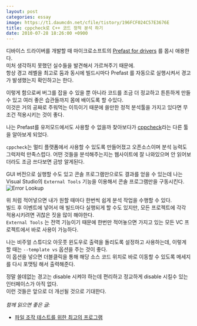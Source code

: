 ```yaml
---
layout: post
categories: essay
image: https://t1.daumcdn.net/cfile/tistory/196FCF024C57E3676E
title: cppcheck로 C++ 코드 정적 분석 하기
date: 2010-07-28 18:26:00 +0900
---
```


디바이스 드라이버를 개발할 때 마이크로소프트의 [Prefast for drivers](https://docs.microsoft.com/en-us/previous-versions/ff550532(v=vs.85)) 를 몹시 애용한다.  
미처 생각하지 못했던 실수들을 발견해서 가르쳐주기 때문에.  
항상 경고 레벨을 최고로 둠과 동시에 빌드시마다 Prefast 를 자동으로 실행시켜서 경고가 발생했는지 확인하고는 한다.

이렇게 함으로써 버그를 잡을 수 있을 뿐 아니라 코드를 조금 더 정교하고 튼튼하게 만들수 있고 여러 좋은 습관들까지 몸에 배이도록 할 수있다.  
이것은 거의 공짜로 주워먹는 이득이기 때문에 쓸만한 정적 분석툴을 가지고 있다면 무조건 적용시키는 것이 좋다.

나는 Prefast를 유저모드에서도 사용할 수 없을까 찾아보다가 [cppcheck](https://cppcheck.sourceforge.io/)라는 다른 툴을 알아보게 되었다.

`cppcheck`는 멀티 플랫폼에서 사용할 수 있도록 만들어졌고 오픈소스이며 분석 능력도 그럭저럭 만족스럽다.
어떤 것들을 분석해주는지는 웹사이트에 잘 나와있으며 안 읽어보더라도 조금 쓰다보면 금방 알게된다.

GUI 버전으로 실행할 수도 있고 콘솔 프로그램만으로도 결과를 얻을 수 있는데 나는 Visual Studio의 `External Tools` 기능을 이용해서 콘솔 프로그램만을 구동시킨다.
![Error Lookup](https://t1.daumcdn.net/cfile/tistory/196FCF024C57E3676E)

위 처럼 적어넣으면 내가 원할 때마다 한번씩 쉽게 분석 작업을 수행할 수 있다.  
빌드 후 이벤트에 넣어서 매 빌드마다 실행되게 할 수도 있지만, 모든 프로젝트에 각각 적용시키려면 귀찮은 짓을 많이 해야한다.  
`External Tools` 는 전역 기능이기 때문에 한번만 적어놓으면 가지고 있는 모든 VC 프로젝트에서 바로 사용이 가능하다.

나는 비주얼 스튜디오 아웃풋 윈도우로 출력을 돌리도록 설정하고 사용하는데, 이렇게 할 때는 `--template vs` 옵션을 주는 것이 좋다.  
이 옵션을 넣으면 더블클릭을 통해 해당 소스 코드 위치로 바로 이동할 수 있도록 메세지를 다시 포맷팅 해서 출력해준다.

정말 쓸데없는 경고는 disable 시켜야 하는데 편리하고 정교하게 disable 시킬수 있는 인터페이스가 아직 없다.  
이런 것들은 앞으로 더 개선될 것으로 기대한다.
<br>
<br>
*함께 읽으면 좋은 글:*
* [파일 조작 테스트를 위한 최고의 프로그램](/programming/2010/12/27/파일-조작-테스트를-위한-최고의-프로그램.html)